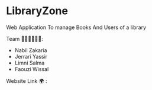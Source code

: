 # LibraryZone
Web Application To manage Books And Users of a library

Team 👨🏻‍💻👩🏻‍💻:
- Nabil Zakaria
- Jerrari Yassir
- Limni Salma
- Faouzi Wissal

Website Link 🌍 : 


